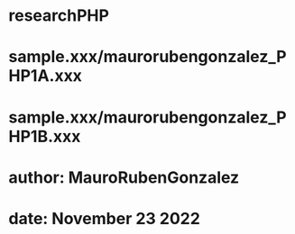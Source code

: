 # researchPHP
# sample.xxx/maurorubengonzalez_PHP1A.xxx
# sample.xxx/maurorubengonzalez_PHP1B.xxx
# author: MauroRubenGonzalez
# date: November 23 2022

